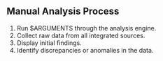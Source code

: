 ## Manual Analysis Process
1. Run $ARGUMENTS through the analysis engine.
2. Collect raw data from all integrated sources.
3. Display initial findings.
4. Identify discrepancies or anomalies in the data.